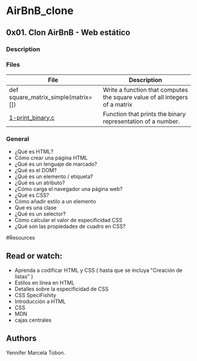 # AirBnB_clone

## 0x01. Clon AirBnB - Web estático
### Description

### Files

| File | Description |
| ------ | ------ |
| def square_matrix_simple(matrix=[]) | Write a function that computes the square value of all integers of a matrix |
| [1-print_binary.c]() | Function that prints the binary representation of a number. |


### General
* ¿Qué es HTML?
* Cómo crear una página HTML
* ¿Qué es un lenguaje de marcado?
* ¿Qué es el DOM?
* ¿Qué es un elemento / etiqueta?
* ¿Qué es un atributo?
* ¿Cómo carga el navegador una página web?
* ¿Qué es CSS?
* Cómo añadir estilo a un elemento
* Que es una clase
* ¿Qué es un selector?
* Cómo calcular el valor de especificidad CSS
* ¿Qué son las propiedades de cuadro en CSS?

#Resources
## Read or watch:
* Aprenda a codificar HTML y CSS ( hasta que se incluya "Creación de listas" )
* Estilos en línea en HTML
* Detalles sobre la especificidad de CSS
* CSS SpeciFishity
* Introducción a HTML
* CSS
* MDN
* cajas centrales


## Authors

Yennifer Marcela Tobon.
